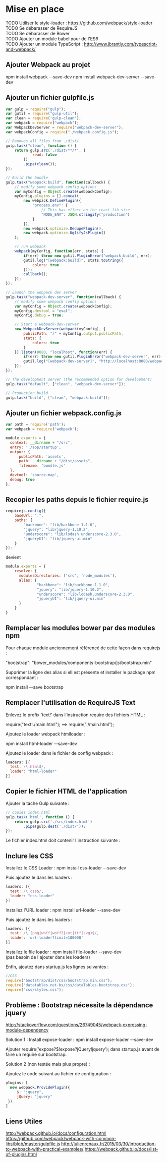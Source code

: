 # Mise en place

TODO Utiliser le style-loader : https://github.com/webpack/style-loader
TODO Se débarasser de RequireJS  
TODO Se débarasser de Bower  
TODO Ajouter un module babel pour de l'ES6  
TODO Ajouter un module TypeScript : http://www.jbrantly.com/typescript-and-webpack/  



## Ajouter Webpack au projet

npm install webpack --save-dev
npm install webpack-dev-server --save-dev

## Ajouter un fichier gulpfile.js

```js
var gulp = require("gulp");
var gutil = require("gulp-util");
var clean = require('gulp-clean');
var webpack = require("webpack");
var WebpackDevServer = require("webpack-dev-server");
var webpackConfig = require("./webpack.config.js");

// Removes all files from ./dist/
gulp.task("clean", function () {
    return gulp.src('./dist/**/*', {
            read: false
        })
        .pipe(clean());
});

// Build the bundle
gulp.task("webpack:build", function(callback) {
    // modify some webpack config options
    var myConfig = Object.create(webpackConfig);
    myConfig.plugins = [].concat(
        new webpack.DefinePlugin({
            "process.env": {
                // This has effect on the react lib size
                "NODE_ENV": JSON.stringify("production")
            }
        }),
        new webpack.optimize.DedupePlugin(),
        new webpack.optimize.UglifyJsPlugin()
    );

    // run webpack
    webpack(myConfig, function(err, stats) {
        if(err) throw new gutil.PluginError("webpack:build", err);
        gutil.log("[webpack:build]", stats.toString({
            colors: true
        }));
        callback();
    });
});

// Launch the webpack dev server
gulp.task("webpack-dev-server", function(callback) {
    // modify some webpack config options
    var myConfig = Object.create(webpackConfig);
    myConfig.devtool = "eval";
    myConfig.debug = true;

    // Start a webpack-dev-server
    new WebpackDevServer(webpack(myConfig), {
        publicPath: "/" + myConfig.output.publicPath,
        stats: {
            colors: true
        }
    }).listen(8080, "localhost", function(err) {
        if(err) throw new gutil.PluginError("webpack-dev-server", err);
        gutil.log("[webpack-dev-server]", "http://localhost:8080/webpack-dev-server/index.html");
    });
});

// The development server (the recommended option for development)
gulp.task("default", ["clean", "webpack-dev-server"]);

// Production build
gulp.task("build", ["clean", "webpack:build"]);
```

## Ajouter un fichier webpack.config.js

```js
var path = require('path');
var webpack = require('webpack');

module.exports = {
  context: __dirname + "/src",
  entry: './app/startup',
  output: {
      publicPath: 'assets',
      path: __dirname + "/dist/assets",
      filename: 'bundle.js'
  },
  devtool: 'source-map',
  debug: true
};
```

## Recopier les paths depuis le fichier require.js

```js
requirejs.config({
    baseUrl: ".",
    paths: {
        "backbone": "lib/backbone-1.1.0",
        "jquery": "lib/jquery-1.10.2",
        "underscore": "lib/lodash.underscore-2.3.0",
        "jqueryUI": "lib/jquery-ui.min"
    }
});
```

devient

```js
module.exports = {
    resolve: {
      modulesDirectories: ['src', 'node_modules'],
      alias: {
              "backbone": "lib/backbone-1.1.0",
              "jquery": "lib/jquery-1.10.2",
              "underscore": "lib/lodash.underscore-2.3.0",
              "jqueryUI": "lib/jquery-ui.min"
      }           
    }
}
```

## Remplacer les modules bower par des modules npm

Pour chaque module anciennement référencé de  cette façon dans requirejs :

  "bootstrap": "bower_modules/components-bootstrap/js/bootstrap.min"
  
Supprimer la ligne des alias si ell est présente et installer le package npm correspondant :

  npm install --save bootstrap


## Remplacer l'utilisation de RequireJS Text

Enlevez le prefix 'text!' dans l'instruction require des fichiers HTML :

require("text!./main.html"); ==> require("./main.html");

Ajoutez le loader webpack htmlloader :

npm install html-loader --save-dev

Ajoutez le loader dans le fichier de config webpack :

```js
loaders: [{
  test: /\.html$/,
  loader: "html-loader"
}]
```

## Copier le fichier HTML de l'application

Ajouter la tache Gulp suivante :

```js
// Copies index.html
gulp.task('html', function () {
    return gulp.src('./src/index.html')
        .pipe(gulp.dest('./dist/'));
});
```

Le fichier index.html doit contenir l'instruction suivante :

<script src="assets/bundle.js"></script>


## Inclure les CSS

Installez le CSS Loader : npm install css-loader --save-dev

Puis ajoutez le dans les loaders :

```js
loaders: [{
  test: /\.css$/,
  loader: "css-loader"
}]
```

Installez l'URL loader : npm install url-loader --save-dev

Puis ajoutez le dans les loaders :

```js
loaders: [{
  test: /\.(png|woff|woff2|eot|ttf|svg)$/,
  loader: 'url-loader?limit=100000' 
}]
```

Installez le file loader : npm install file-loader --save-dev    
(pas besoin de l'ajouter dans les loaders)

Enfin, ajoutez dans startup.js les lignes suivantes :

```js
//CSS
require("bootstrap/dist/css/bootstrap.min.css");
require("datatables.net-bs/css/dataTables.bootstrap.css");
require("css/styles.css");
```

## Problème : Bootstrap nécessite la dépendance jquery
http://stackoverflow.com/questions/26749045/webpack-expressing-module-dependency

Solution 1  : 
Install expose-loader : npm install expose-loader --save-dev    

Ajouter require('expose?$!expose?jQuery!jquery'); dans startup.js avant de faire un require sur bootstrap.

Solution 2 (non testée mais plus propre) :

Ajoutez le code suivant au fichier de configuration :

```js
plugins: [
  new webpack.ProvidePlugin({
     $: "jquery",
     jQuery: "jquery"
 })
]
```



## Liens Utiles

http://webpack.github.io/docs/configuration.html
https://github.com/webpack/webpack-with-common-libs/blob/master/gulpfile.js
http://julienrenaux.fr/2015/03/30/introduction-to-webpack-with-practical-examples/
https://webpack.github.io/docs/list-of-plugins.html





